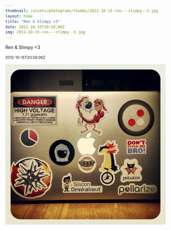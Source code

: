 ```yaml
---
thumbnail: /assets/photograms/thumbs/2012-10-15-ren---stimpy--3.jpg
layout: home
title: "Ren & Stimpy <3"
date: 2012-10-15T20:59:06Z
img: 2012-10-15-ren---stimpy--3.jpg
---
```


Ren & Stimpy <3

<small>2012-10-15T20:59:06Z</small>

![Ren & Stimpy <3](2012-10-15-ren---stimpy--3.jpg)
